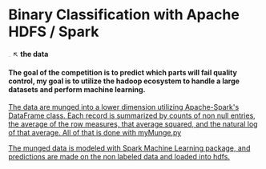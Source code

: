# __Binary Classification with Apache HDFS / Spark__

[<img src="img/logo.png" style="width: 5px;"/>](https://www.kaggle.com/c/bosch-production-line-performance/data) ↖  __the data__

#### The goal of the competition is to predict which parts will fail quality control, my goal is to utilize the hadoop ecosystem to handle a large datasets and perform machine learning.

[The data are munged into a lower dimension utilizing Apache-Spark's DataFrame class. Each record is summarized by counts of non null entries, the average of the row measures, that average squared, and the natural log of that average. All of that is done with myMunge.py](src/myMunge.py)

[The munged data is modeled with Spark Machine Learning package, and predictions are made on the non labeled data and loaded into hdfs.](src/fitLR.py)
